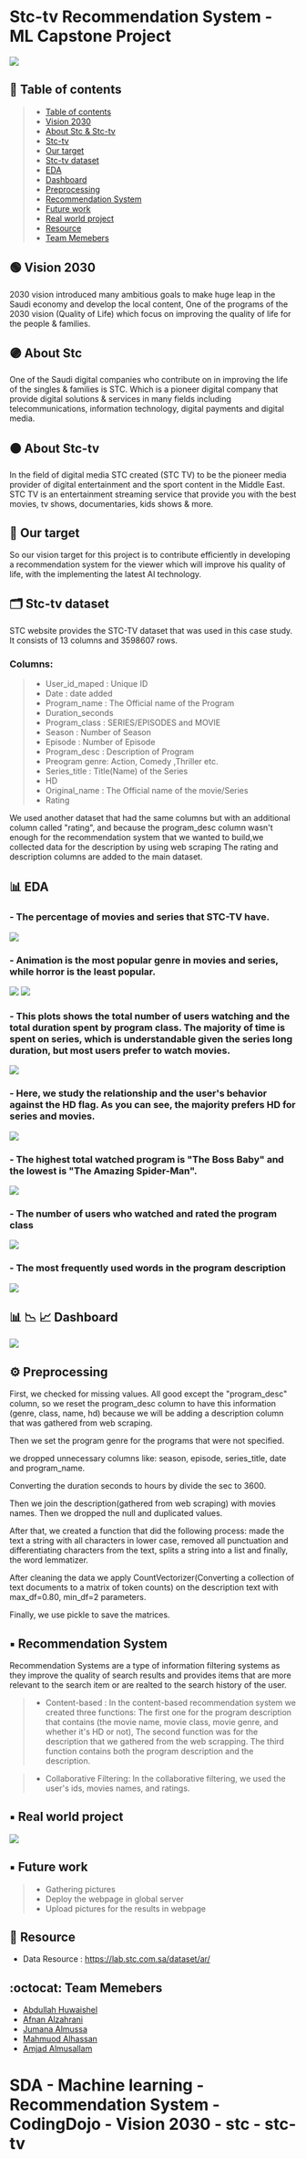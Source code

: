# Stc-tv Recommendation System - ML Capstone Project


<img src="https://drive.google.com/uc?export=view&id=14pxZ2LMX6Yvn3NrDHi5cluWCldARvKR0"/>


## :round_pushpin: Table of contents
> * [Table of contents](#round_pushpin-table-of-contents)
> * [Vision 2030](#green_circle-vision-2030)
> * [About Stc & Stc-tv](#purple_circleabout-stc)
> * [Stc-tv](#orange_circle-about-stc-tv)
> * [Our target](#dartour-target)
> * [Stc-tv dataset](#card_index_dividersstc-tv-dataset)
> * [EDA](#bar_charteda)
> * [Dashboard](#bar_chartchart_with_downwards_trendchart_with_upwards_trenddashboard)
> * [Preprocessing](#gear-preprocessing)
> * [Recommendation System](#black_small_squarerecommendation-system)
> * [Future work](#Future_work)
> * [Real world project](#Real_world_project)
> * [Resource](#file_folder-resource)
> * [Team Memebers](#octocatteam-memebers)

## :green_circle:	 Vision 2030
2030 vision introduced many ambitious goals to make huge leap in the Saudi economy and develop the local content, One of the programs of the 2030 vision (Quality of Life) which focus on improving the quality of life for the people & families.

## :purple_circle:	About Stc 

One of the Saudi digital companies who contribute on in improving the life of the singles & families is STC. Which is a pioneer digital company that provide digital solutions & services in many fields including telecommunications,  information technology, digital payments and digital media. 

## :orange_circle:		 About Stc-tv

In the field of digital media STC created (STC TV) to be the pioneer media provider of digital entertainment and the sport content in the Middle East. 
STC TV is an entertainment streaming service that provide you with the best movies, tv shows, documentaries, kids shows & more.


##  :dart:	Our target
So our vision target for this project is to contribute efficiently in developing a recommendation system for the viewer which will improve his quality of life, with the implementing the latest AI technology.

## :card_index_dividers:	Stc-tv dataset
STC website provides the STC-TV dataset that was used in this case study.
It consists of 13 columns and 3598607 rows.

### Columns:
> * User_id_maped : Unique ID
> * Date : date added
> * Program_name :  The Official name of the Program
> * Duration_seconds
> * Program_class : SERIES/EPISODES	and MOVIE
> * Season : Number of Season
> * Episode : Number of Episode
> * Program_desc :  Description of Program
> * Preogram genre: Action, Comedy ,Thriller etc.
> * Series_title : Title(Name) of the Series
> * HD
> * Original_name : The Official name of the movie/Series
> * Rating

We used another dataset that had the same columns but with an additional column called "rating", and because the program_desc column wasn't enough for the recommendation system that we wanted to build,we collected data for the description by using web scraping
The rating and description columns are added to the main dataset. 

##  :bar_chart:	EDA
### - The percentage of movies and series that STC-TV have.

<img src="https://drive.google.com/uc?export=view&id=10DXqQBTKNQBE_w7u6YFp941XZ9TkBjgs"/>


### - Animation is the most popular genre in movies and series, while horror is the least popular.

<img src="https://drive.google.com/uc?export=view&id=1UQR9xxQJ6NV0Awzm_tuHyW1lI6neDbW1"/>
<img src="https://drive.google.com/uc?export=view&id=18a9yFai903JyDzFP4jXiU9_7biVvR0GQ"/>


### - This plots shows the total number of users watching and the total duration spent by program class. The majority of time is spent on series, which is understandable given the series long duration, but most users prefer to watch movies. 

<img src="https://drive.google.com/uc?export=view&id=1G4g3MDL3241h-1gai9walvwwFyaQe64A"/>

### - Here, we study the relationship and the user's behavior against the HD flag. As you can see, the majority prefers HD for series and movies. 
<img src="https://drive.google.com/uc?export=view&id=1JIDWojZEURBrf8yAqURjwmYHxqsmYV_y"/>

### - The highest total watched program is "The Boss Baby" and the lowest is "The Amazing Spider-Man".
<img src="https://drive.google.com/uc?export=view&id=1d41lyt2v_Gu3LZ07X3H1NSn63Xot2pzf"/>


### - The number of users who watched and rated the program class
<img src="https://drive.google.com/uc?export=view&id=1KRdSCYSvaq9b_U7VAw9nvoQHDR4DGKBw"/>


### - The most frequently used words in the program description
<img src="https://drive.google.com/uc?export=view&id=1gNu-1QiOuU91Ur8hc3sSi37dZKr-ScW3"/>



##  :bar_chart:	:chart_with_downwards_trend:	:chart_with_upwards_trend:	Dashboard
<img src="https://drive.google.com/uc?export=view&id=1bzgvKqS6F_YNRp1nWUNCjgHvxtVhXVG_"/>





## :gear:	 Preprocessing

First, we checked for missing values.
All good except the "program_desc" column, so we reset the program_desc column to have this information (genre, class, name, hd) because we will be adding a description column that was gathered from web scraping.

Then we set the program genre for the programs that were not specified. 

we dropped unnecessary columns like: season, episode, series_title, date and program_name.

Converting the duration seconds to hours by divide the sec to 3600.

Then we join the description(gathered from web scraping) with movies names. Then we dropped the null and duplicated values.



After that, we created a function that did the following process: 
made the text a string with all characters in lower case, removed all punctuation and differentiating characters from the text, splits a string into a list and finally, the word lemmatizer.

After cleaning the data we apply CountVectorizer(Converting a collection of text documents to a matrix of token counts) on the description text with max_df=0.80, min_df=2 parameters.

Finally, we use pickle to save the matrices. 


## :black_small_square:		Recommendation System
 Recommendation Systems are a type of information filtering systems as they improve the quality of search results and provides items that are more relevant to the search item or are realted to the search history of the user.

> * Content-based : 
In the content-based recommendation system we created three functions:
The first one for the program description that contains (the movie name, movie class, movie genre, and whether it's HD or not),
The second function was for the description that we gathered from the web scrapping.
The third function contains both the program description and the description.

> * Collaborative Filtering: 
In the collaborative filtering, we used the user's ids, movies names, and ratings.



## :black_small_square:	Real world project 
<img src="https://drive.google.com/uc?export=view&id=1-ueAQ-hmeRI_JngiBj2PTZRA7aL1ICZf"/>




## :black_small_square:	Future work
> * Gathering pictures
> * Deploy the webpage in global  server
> * Upload pictures for the results in webpage
 
## :file_folder: Resource
- Data Resource : https://lab.stc.com.sa/dataset/ar/ 

## :octocat:	Team Memebers

- [Abdullah Huwaishel](https://github.com/hush966)
- [Afnan Alzahrani](https://github.com/AfnanAlzahrani)
- [Jumana Almussa](https://github.com/jumana0)
- [Mahmuod Alhassan](https://github.com/alhassanm)
- [Amjad Almusallam](https://github.com/ASM650)



# SDA - Machine learning - Recommendation System - CodingDojo - Vision 2030 - stc - stc-tv


